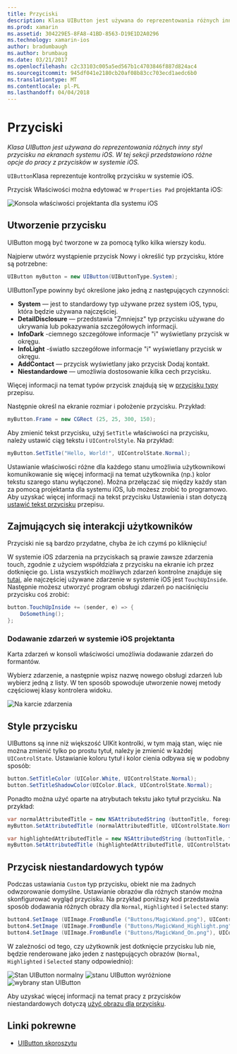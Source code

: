 ```yaml
---
title: Przyciski
description: Klasa UIButton jest używana do reprezentowania różnych inny styl przycisku na ekranach systemu iOS. W tej sekcji przedstawiono różne opcje do pracy z przycisków w systemie iOS.
ms.prod: xamarin
ms.assetid: 304229E5-8FA8-41BD-8563-D19E1D2A0296
ms.technology: xamarin-ios
author: bradumbaugh
ms.author: brumbaug
ms.date: 03/21/2017
ms.openlocfilehash: c2c33103c005a5ed567b1c4703846f887d824ac4
ms.sourcegitcommit: 945df041e2180cb20af08b83cc703ecd1aedc6b0
ms.translationtype: MT
ms.contentlocale: pl-PL
ms.lasthandoff: 04/04/2018
---
```

# <a name="buttons"></a>Przyciski

_Klasa UIButton jest używana do reprezentowania różnych inny styl przycisku na ekranach systemu iOS. W tej sekcji przedstawiono różne opcje do pracy z przycisków w systemie iOS._

`UIButton`Klasa reprezentuje kontrolkę przycisku w systemie iOS. 

Przycisk Właściwości można edytować w `Properties Pad` projektanta iOS:


![](buttons-images/properties.png "Konsola właściwości projektanta dla systemu iOS")

## <a name="creating-a-button"></a>Utworzenie przycisku

UIButton mogą być tworzone w za pomocą tylko kilka wierszy kodu.

Najpierw utwórz wystąpienie przycisk Nowy i określić typ przycisku, które są potrzebne:

```csharp
UIButton myButton = new UIButton(UIButtonType.System);
```

UIButtonType powinny być określone jako jedną z następujących czynności:

- **System** — jest to standardowy typ używane przez system iOS, typu, która będzie używana najczęściej.
- **DetailDisclosure** — przedstawia "Zmniejsz" typ przycisku używane do ukrywania lub pokazywania szczegółowych informacji.
- **InfoDark** -ciemnego szczegółowe informacje "i" wyświetlany przycisk w okręgu.
- **InfoLight** -światło szczegółowe informacje "i" wyświetlany przycisk w okręgu.
- **AddContact** — przycisk wyświetlany jako przycisk Dodaj kontakt.
- **Niestandardowe** — umożliwia dostosowanie kilka cech przycisku.

Więcej informacji na temat typów przycisk znajdują się w [przycisku typy](https://developer.xamarin.com/recipes/ios/standard_controls/buttons/create_different_types_of_buttons/) przepisu.

Następnie określ na ekranie rozmiar i położenie przycisku. Przykład:

```csharp
myButton.Frame = new CGRect (25, 25, 300, 150);
```

Aby zmienić tekst przycisku, użyj `SetTitle` właściwości na przycisku, należy ustawić ciąg tekstu i `UIControlStyle`. Na przykład:

```csharp
myButton.SetTitle("Hello, World!", UIControlState.Normal);
```

Ustawianie właściwości różne dla każdego stanu umożliwia użytkownikowi komunikowanie się więcej informacji na temat użytkownika (np.) kolor tekstu szarego stanu wyłączone). Można przełączać się między każdy stan za pomocą projektanta dla systemu iOS, lub możesz zrobić to programowo. Aby uzyskać więcej informacji na tekst przycisku Ustawienia i stan dotyczą [ustawić tekst przycisku](https://developer.xamarin.com/recipes/ios/standard_controls/buttons/set_button_text/) przepisu.

## <a name="dealing-with-user-interactions"></a>Zajmujących się interakcji użytkowników


Przyciski nie są bardzo przydatne, chyba że ich czymś po kliknięciu! 

W systemie iOS zdarzenia na przyciskach są prawie zawsze zdarzenia touch, zgodnie z użyciem współdziała z przycisku na ekranie ich przez dotknięcie go. Lista wszystkich możliwych zdarzeń kontrolne znajduje się [tutaj](https://developer.apple.com/documentation/uikit/uicontrolevents), ale najczęściej używane zdarzenie w systemie iOS jest `TouchUpInside`. Następnie możesz utworzyć program obsługi zdarzeń po naciśnięciu przycisku coś zrobić:


```csharp
button.TouchUpInside += (sender, e) => {
    DoSomething();
};
```

### <a name="adding-events-in-the-ios-designer"></a>Dodawanie zdarzeń w systemie iOS projektanta
 
Karta zdarzeń w konsoli właściwości umożliwia dodawanie zdarzeń do formantów.

Wybierz zdarzenie, a następnie wpisz nazwę nowego obsługi zdarzeń lub wybierz jedną z listy. W ten sposób spowoduje utworzenie nowej metody częściowej klasy kontrolera widoku.

![Na karcie zdarzenia](buttons-images/image1.png)

## <a name="styling-a-button"></a>Style przycisku

UIButtons są inne niż większość UIKit kontrolki, w tym mają stan, więc nie można zmienić tylko po prostu tytuł, należy je zmienić w każdej `UIControlState`. Ustawianie koloru tytuł i kolor cienia odbywa się w podobny sposób:

```csharp
button.SetTitleColor (UIColor.White, UIControlState.Normal);
button.SetTitleShadowColor(UIColor.Black, UIControlState.Normal);
```

Ponadto można użyć oparte na atrybutach tekstu jako tytuł przycisku. Na przykład:

```csharp
var normalAttributedTitle = new NSAttributedString (buttonTitle, foregroundColor: UIColor.Blue, strikethroughStyle: NSUnderlineStyle.Single);
myButton.SetAttributedTitle (normalAttributedTitle, UIControlState.Normal);

var highlightedAttributedTitle = new NSAttributedString (buttonTitle, foregroundColor: UIColor.Green, strikethroughStyle: NSUnderlineStyle.Thick);
myButton.SetAttributedTitle (highlightedAttributedTitle, UIControlState.Highlighted);
```

## <a name="custom-button-types"></a>Przycisk niestandardowych typów


Podczas ustawiania `Custom` typ przycisku, obiekt nie ma żadnych odwzorowanie domyślne. Ustawianie obrazów dla różnych stanów można skonfigurować wygląd przycisku. Na przykład poniższy kod przedstawia sposób dodawania różnych obrazy dla `Normal`, `Highlighted` i `Selected` stany:


```csharp
button4.SetImage (UIImage.FromBundle ("Buttons/MagicWand.png"), UIControlState.Normal);
button4.SetImage (UIImage.FromBundle ("Buttons/MagicWand_Highlight.png"), UIControlState.Highlighted);
button4.SetImage (UIImage.FromBundle ("Buttons/MagicWand_On.png"), UIControlState.Selected);
```


W zależności od tego, czy użytkownik jest dotknięcie przycisku lub nie, będzie renderowane jako jeden z następujących obrazów (`Normal`, `Highlighted` i `Selected` stany odpowiednio):


![](buttons-images/image22.png "Stan UIButton normalny")
![](buttons-images/image23.png "stanu UIButton wyróżnione")
![](buttons-images/image24.png "wybrany stan UIButton")

Aby uzyskać więcej informacji na temat pracy z przycisków niestandardowych dotyczą [użyć obrazu dla przycisku](https://developer.xamarin.com/recipes/ios/standard_controls/buttons/use_an_image_for_a_button/).


## <a name="related-links"></a>Linki pokrewne

- [UIButton skoroszytu](https://developer.xamarin.com/workbooks/ios/user-interface/UIbutton/uibutton.workbook)
